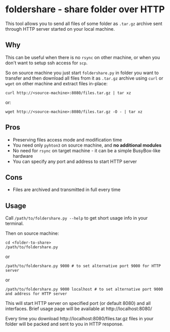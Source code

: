 # foldershare - share folder over HTTP

This tool allows you to send all files of some folder as `.tar.gz` archive sent through HTTP server started on your local machine.

## Why

This can be useful when there is no `rsync` on other machine, or when you don't want to setup ssh access for `scp`.

So on source machine you just start `foldershare.py` in folder you want to transfer and then download all files from it as `.tar.gz` archive using `curl` or `wget` on other machine and extract files in-place:

    curl http://<source-machine>:8080/files.tar.gz | tar xz

or:

    wget http://<source-machine>:8080/files.tar.gz -O - | tar xz

## Pros

* Preserving files access mode and modification time
* You need only `pyhton3` on source machine, and **no additional modules**
* No need for `rsync` on target machine - it can be a simple BusyBox-like hardware
* You can specify any port and address to start HTTP server

## Cons

* Files are archived and transmitted in full every time

## Usage

Call `/path/to/foldershare.py --help` to get short usage info in your terminal.

Then on source machine:

    cd <folder-to-share>
    /path/to/foldershare.py

or

    /path/to/foldershare.py 9000 # to set alternative port 9000 for HTTP server

or

    /path/to/foldershare.py 9000 localhost # to set alternative port 9000 and address for HTTP server

This will start HTTP server on specified port (or default 8080) and all interfaces. Brief usage page will be available at http://localhost:8080/

Every time you download http://localhost:8080/files.tar.gz files in your folder will be packed and sent to you in HTTP response.
